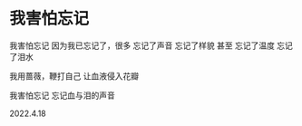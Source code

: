 # 我害怕忘记

我害怕忘记 
因为我已忘记了，很多 
忘记了声音 
忘记了样貌 
甚至 
忘记了温度 
忘记了泪水

我用蔷薇，鞭打自己 
让血液侵入花瓣

我害怕忘记 
忘记血与泪的声音

2022.4.18